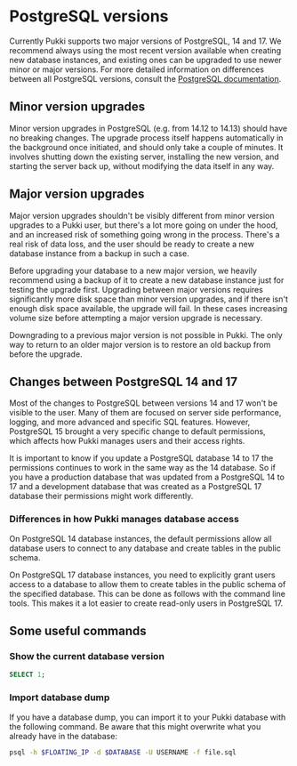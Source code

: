 # PostgreSQL versions

Currently Pukki supports two major versions of PostgreSQL, 14 and 17. We recommend always using
the most recent version available when creating new database instances, and existing ones can
be upgraded to use newer minor or major versions. For more detailed information on differences
between all PostgreSQL versions, consult the
[PostgreSQL documentation](https://www.postgresql.org/docs/release/).

## Minor version upgrades

Minor version upgrades in PostgreSQL (e.g. from 14.12 to 14.13) should have no breaking changes.
The upgrade process itself happens automatically in the background once initiated, and should only
take a couple of minutes. It involves shutting down the existing server, installing the new version,
and starting the server back up, without modifying the data itself in any way.

## Major version upgrades

Major version upgrades shouldn't be visibly different from minor version upgrades to a Pukki user,
but there's a lot more going on under the hood, and an increased risk of something going wrong in
the process. There's a real risk of data loss, and the user should be ready to create a new
database instance from a backup in such a case.

Before upgrading your database to a new major version, we heavily recommend using a backup of it
to create a new database instance just for testing the upgrade first. Upgrading between major
versions requires significantly more disk space than minor version upgrades, and if there isn't
enough disk space available, the upgrade will fail. In these cases increasing volume size before
attempting a major version upgrade is necessary.

Downgrading to a previous major version is not possible in Pukki. The only way to return to an
older major version is to restore an old backup from before the upgrade.

## Changes between PostgreSQL 14 and 17

Most of the changes to PostgreSQL between versions 14 and 17 won't be visible to the user. Many of
them are focused on server side performance, logging, and more advanced and specific SQL features.
However, PostgreSQL 15 brought a very specific change to default permissions, which affects how
Pukki manages users and their access rights.

It is important to know if you update a PostgreSQL database 14 to 17 the permissions continues
to work in the same way as the 14 database. So if you have a production database that was updated
from a PostgreSQL 14 to 17 and a development database that was created as a PostgreSQL 17 database
their permissions might work differently.

### Differences in how Pukki manages database access


On PostgreSQL 14 database instances, the default permissions allow all database users to connect
to any database and create tables in the public schema.

On PostgreSQL 17 database instances, you need to explicitly grant users access to a database to
allow them to create tables in the public schema of the specified database. This can be done as
follows with the command line tools. This makes it a lot easier to create read-only users in
PostgreSQL 17.




## Some useful commands

### Show the current database version

```sql
SELECT 1;
```

### Import database dump

If you have a database dump, you can import it to your Pukki database with the following command. Be aware that this might overwrite what you already have in the database:

```bash
psql -h $FLOATING_IP -d $DATABASE -U USERNAME -f file.sql
```
